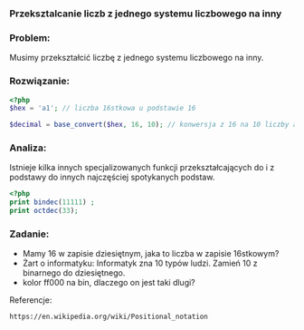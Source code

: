 ### Przeksztalcanie liczb z jednego systemu liczbowego na inny 

### Problem:

Musimy przekształcić liczbę z jednego systemu liczbowego na inny.

### Rozwiązanie:
```php
<?php
$hex = 'a1'; // liczba 16stkowa u podstawie 16

$decimal = base_convert($hex, 16, 10); // konwersja z 16 na 10 liczby a1;
 ```


### Analiza:

Istnieje kilka innych specjalizowanych funkcji przekształcających do i z podstawy do innych najczęściej spotykanych podstaw.
 ```php
 <?php
 print bindec(11111) ;
 print octdec(33); 
 ```
 
### Zadanie:

* Mamy 16 w zapisie dziesiętnym, jaka to liczba w zapisie 16stkowym?
* Żart o informatyku: Informatyk zna 10 typów ludzi. Zamień 10 z binarnego do dziesiętnego. 
* kolor ff000 na bin, dlaczego on jest taki dlugi?

Referencje: 
```
https://en.wikipedia.org/wiki/Positional_notation
```
